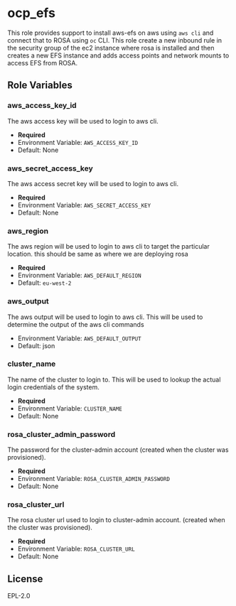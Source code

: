 ocp_efs
=========

This role provides support to install aws-efs on aws using `aws cli` and connect that to ROSA using `oc` CLI. This role create a new inbound rule in the security group of the ec2 instance where rosa is installed and then creates a new EFS instance and adds access points and network mounts to access EFS from ROSA.

Role Variables
--------------

### aws_access_key_id
The aws access key will be used to login to aws cli.

- **Required**
- Environment Variable: `AWS_ACCESS_KEY_ID`
- Default: None

### aws_secret_access_key
The aws access secret key will be used to login to aws cli.

- **Required**
- Environment Variable: `AWS_SECRET_ACCESS_KEY`
- Default: None

### aws_region
The aws region will be used to login to aws cli to target the particular location. this should be same as where we are deploying rosa

- **Required**
- Environment Variable: `AWS_DEFAULT_REGION`
- Default: `eu-west-2`

### aws_output
The aws output will be used to login to aws cli. This will be used to determine the output of the aws cli commands

- Environment Variable: `AWS_DEFAULT_OUTPUT`
- Default: json

### cluster_name
The name of the cluster to login to.  This will be used to lookup the actual login credentials of the system.

- **Required**
- Environment Variable: `CLUSTER_NAME`
- Default: None

### rosa_cluster_admin_password
The password for the cluster-admin account (created when the cluster was provisioned).

- **Required**
- Environment Variable: `ROSA_CLUSTER_ADMIN_PASSWORD`
- Default: None

### rosa_cluster_url
The rosa cluster url used to login to cluster-admin account.  (created when the cluster was provisioned).

- **Required**
- Environment Variable: `ROSA_CLUSTER_URL`
- Default: None


License
-------

EPL-2.0
